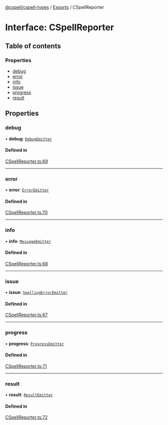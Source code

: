 [@cspell/cspell-types](../README.md) / [Exports](../modules.md) / CSpellReporter

# Interface: CSpellReporter

## Table of contents

### Properties

- [debug](CSpellReporter.md#debug)
- [error](CSpellReporter.md#error)
- [info](CSpellReporter.md#info)
- [issue](CSpellReporter.md#issue)
- [progress](CSpellReporter.md#progress)
- [result](CSpellReporter.md#result)

## Properties

### debug

• **debug**: [`DebugEmitter`](../modules.md#debugemitter)

#### Defined in

[CSpellReporter.ts:69](https://github.com/streetsidesoftware/cspell/blob/fe8778a/packages/cspell-types/src/CSpellReporter.ts#L69)

___

### error

• **error**: [`ErrorEmitter`](../modules.md#erroremitter)

#### Defined in

[CSpellReporter.ts:70](https://github.com/streetsidesoftware/cspell/blob/fe8778a/packages/cspell-types/src/CSpellReporter.ts#L70)

___

### info

• **info**: [`MessageEmitter`](../modules.md#messageemitter)

#### Defined in

[CSpellReporter.ts:68](https://github.com/streetsidesoftware/cspell/blob/fe8778a/packages/cspell-types/src/CSpellReporter.ts#L68)

___

### issue

• **issue**: [`SpellingErrorEmitter`](../modules.md#spellingerroremitter)

#### Defined in

[CSpellReporter.ts:67](https://github.com/streetsidesoftware/cspell/blob/fe8778a/packages/cspell-types/src/CSpellReporter.ts#L67)

___

### progress

• **progress**: [`ProgressEmitter`](../modules.md#progressemitter)

#### Defined in

[CSpellReporter.ts:71](https://github.com/streetsidesoftware/cspell/blob/fe8778a/packages/cspell-types/src/CSpellReporter.ts#L71)

___

### result

• **result**: [`ResultEmitter`](../modules.md#resultemitter)

#### Defined in

[CSpellReporter.ts:72](https://github.com/streetsidesoftware/cspell/blob/fe8778a/packages/cspell-types/src/CSpellReporter.ts#L72)
